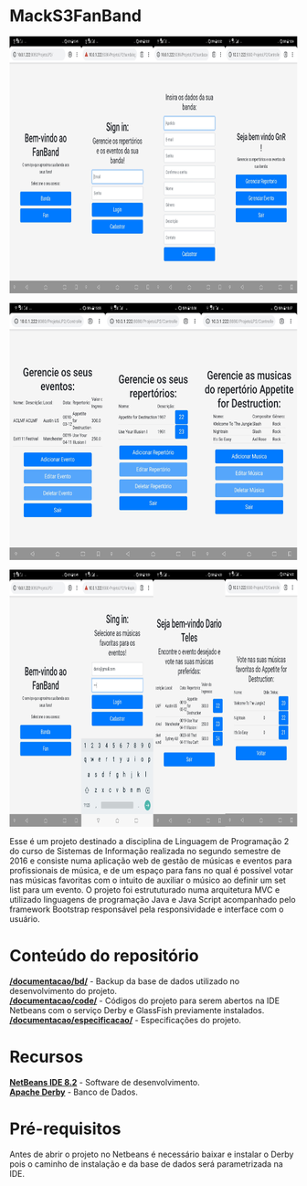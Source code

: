 # MackS3FanBand

<p align="center">
	<img src="images/demonstracao1.jpg" width="896" height="450"/>


</p>



<p align="center">
	<img src="images/demonstracao2.jpg" width="650" height="450"/>


</p>

<p align="center">
	<img src="images/demonstracao3.jpg" width="896" height="450"/>


</p>

Esse é um projeto destinado a disciplina de Linguagem de Programação 2 do curso de Sistemas de Informação realizada no segundo semestre de 2016 e consiste numa aplicação web de gestão de músicas e eventos para profissionais de música, e de um espaço para fans no qual é possível votar nas músicas favoritas com o intuito de auxiliar o músico ao definir um set list para um evento. O projeto foi estrututurado numa arquitetura MVC e utilizado linguagens de programação Java e Java Script acompanhado pelo framework Bootstrap responsável pela responsividade e interface com o usuário.

# Conteúdo do repositório

[**/documentacao/bd/**](bd/) - Backup da base de dados utilizado no desenvolvimento do projeto.<br>
[**/documentacao/code/**](code/) - Códigos do projeto para serem abertos na IDE Netbeans com o serviço Derby e GlassFish previamente instalados.<br>
[**/documentacao/especificacao/**](especificacao/) - Especificações do projeto.


# Recursos



[**NetBeans IDE 8.2**](https://github.com/apache/netbeans) - Software de desenvolvimento.<br>
[**Apache Derby**](https://github.com/apache/derby) - Banco de Dados.

# Pré-requisitos

Antes de abrir o projeto no Netbeans é necessário baixar e instalar o Derby pois o caminho de instalação e da base de dados será parametrizada na IDE.
